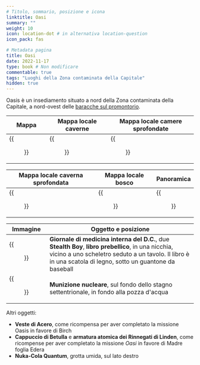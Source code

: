 ```yaml
---
# Titolo, sommario, posizione e icona
linktitle: Oasi
summary: ""
weight: 10
icon: location-dot # in alternativa location-question
icon_pack: fas

# Metadata pagina
title: Oasi
date: 2022-11-17
type: book # Non modificare
commentable: true
tags: "Luoghi della Zona contaminata della Capitale"
hidden: true
---
```




Oasis è un insediamento situato a nord della Zona contaminata della Capitale, a nord-ovest delle [baracche sul promontorio](../baracche-sul-promontorio). 


| Mappa                             | Mappa locale caverne                      | Mappa locale camere sprofondate                   |
| --------------------------------- | ----------------------------------------- | ------------------------------------------------- |
| {{<figure src="fo3/Oasis_loc.webp">}} | {{<figure src="fo3/Oasis_caverns_map.webp">}} | {{<figure src="fo3/Oasis_sunken_chambers_map.webp">}} |

| Mappa locale caverna sprofondata            | Mappa locale bosco                    | Panoramica                    |
| ------------------------------------------- | ------------------------------------- | ----------------------------- |
| {{<figure src="fo3/Oasis_damp_cave_map.webp">}} | {{<figure src="fo3/The_Grove_map.webp">}} | {{<figure src="fo3/Oasis.webp">}} |

| Immagine                                                       | Oggetto e posizione                                                                                                                                                                                                |
| -------------------------------------------------------------- | ------------------------------------------------------------------------------------------------------------------------------------------------------------------------------------------------------------------ |
| {{<figure src="fo3/DC_Journal_of_IM_Oasis_sunken_chambers.webp">}} | **Giornale di medicina interna del D.C.**, due **Stealth Boy**, **libro prebellico**, in una nicchia, vicino a uno scheletro seduto a un tavolo. Il libro è in una scatola di legno, sotto un guantone da baseball |
| {{<figure src="fo3/Sunken_chambers_mini_nuke.webp">}}              | **Munizione nucleare**, sul fondo dello stagno settentrionale, in fondo alla pozza d'acqua                                                                                                                         |

Altri oggetti:
- **Veste di Acero**, come ricompensa per aver completato la missione Oasis in favore di Birch
- **Cappuccio di Betulla** e **armatura atomica dei Rinnegati di Linden**, come ricompense per aver completato la missione *Oasi* in favore di Madre foglia Edera
- **Nuka-Cola Quantum**, grotta umida, sul lato destro
